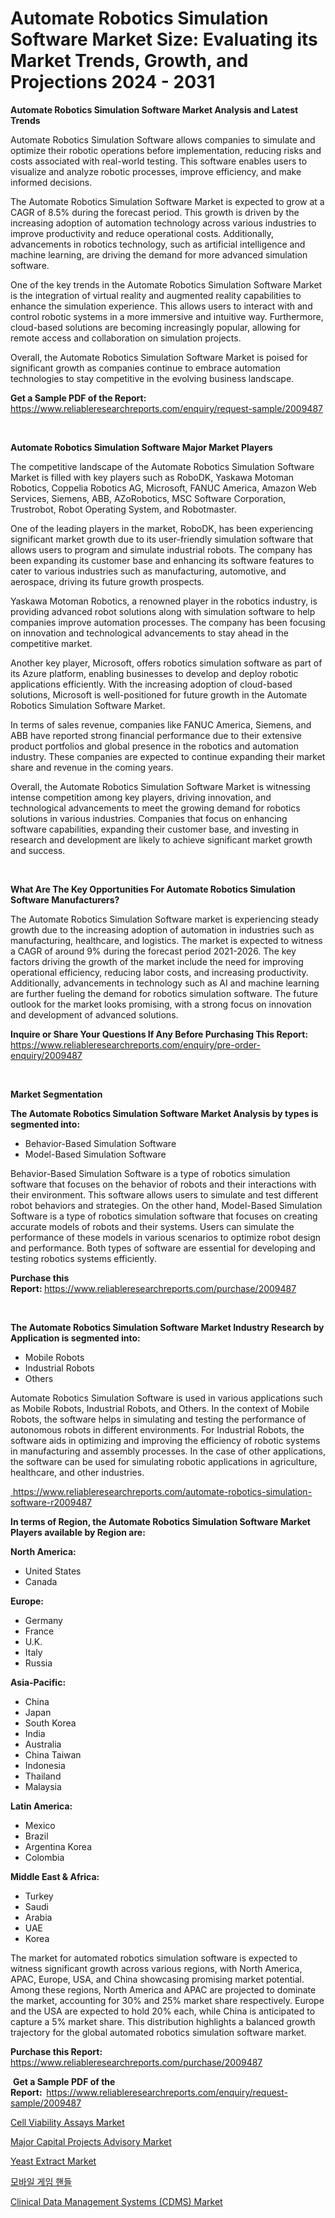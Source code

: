 <p><h1>Automate Robotics Simulation Software Market Size: Evaluating its Market Trends, Growth, and Projections 2024 - 2031</h1></p><p><strong>Automate Robotics Simulation Software Market Analysis and Latest Trends</strong></p>
<p><p>Automate Robotics Simulation Software allows companies to simulate and optimize their robotic operations before implementation, reducing risks and costs associated with real-world testing. This software enables users to visualize and analyze robotic processes, improve efficiency, and make informed decisions.</p><p>The Automate Robotics Simulation Software Market is expected to grow at a CAGR of 8.5% during the forecast period. This growth is driven by the increasing adoption of automation technology across various industries to improve productivity and reduce operational costs. Additionally, advancements in robotics technology, such as artificial intelligence and machine learning, are driving the demand for more advanced simulation software.</p><p>One of the key trends in the Automate Robotics Simulation Software Market is the integration of virtual reality and augmented reality capabilities to enhance the simulation experience. This allows users to interact with and control robotic systems in a more immersive and intuitive way. Furthermore, cloud-based solutions are becoming increasingly popular, allowing for remote access and collaboration on simulation projects.</p><p>Overall, the Automate Robotics Simulation Software Market is poised for significant growth as companies continue to embrace automation technologies to stay competitive in the evolving business landscape.</p></p>
<p><strong>Get a Sample PDF of the Report:&nbsp;</strong> <a href="https://www.reliableresearchreports.com/enquiry/request-sample/2009487">https://www.reliableresearchreports.com/enquiry/request-sample/2009487</a></p>
<p>&nbsp;</p>
<p><strong>Automate Robotics Simulation Software Major Market Players</strong></p>
<p><p>The competitive landscape of the Automate Robotics Simulation Software Market is filled with key players such as RoboDK, Yaskawa Motoman Robotics, Coppelia Robotics AG, Microsoft, FANUC America, Amazon Web Services, Siemens, ABB, AZoRobotics, MSC Software Corporation, Trustrobot, Robot Operating System, and Robotmaster.</p><p>One of the leading players in the market, RoboDK, has been experiencing significant market growth due to its user-friendly simulation software that allows users to program and simulate industrial robots. The company has been expanding its customer base and enhancing its software features to cater to various industries such as manufacturing, automotive, and aerospace, driving its future growth prospects.</p><p>Yaskawa Motoman Robotics, a renowned player in the robotics industry, is providing advanced robot solutions along with simulation software to help companies improve automation processes. The company has been focusing on innovation and technological advancements to stay ahead in the competitive market.</p><p>Another key player, Microsoft, offers robotics simulation software as part of its Azure platform, enabling businesses to develop and deploy robotic applications efficiently. With the increasing adoption of cloud-based solutions, Microsoft is well-positioned for future growth in the Automate Robotics Simulation Software Market.</p><p>In terms of sales revenue, companies like FANUC America, Siemens, and ABB have reported strong financial performance due to their extensive product portfolios and global presence in the robotics and automation industry. These companies are expected to continue expanding their market share and revenue in the coming years.</p><p>Overall, the Automate Robotics Simulation Software Market is witnessing intense competition among key players, driving innovation, and technological advancements to meet the growing demand for robotics solutions in various industries. Companies that focus on enhancing software capabilities, expanding their customer base, and investing in research and development are likely to achieve significant market growth and success.</p></p>
<p>&nbsp;</p>
<p><strong>What Are The Key Opportunities For Automate Robotics Simulation Software Manufacturers?</strong></p>
<p><p>The Automate Robotics Simulation Software market is experiencing steady growth due to the increasing adoption of automation in industries such as manufacturing, healthcare, and logistics. The market is expected to witness a CAGR of around 9% during the forecast period 2021-2026. The key factors driving the growth of the market include the need for improving operational efficiency, reducing labor costs, and increasing productivity. Additionally, advancements in technology such as AI and machine learning are further fueling the demand for robotics simulation software. The future outlook for the market looks promising, with a strong focus on innovation and development of advanced solutions.</p></p>
<p><strong>Inquire or Share Your Questions If Any Before Purchasing This Report:</strong> <a href="https://www.reliableresearchreports.com/enquiry/pre-order-enquiry/2009487">https://www.reliableresearchreports.com/enquiry/pre-order-enquiry/2009487</a></p>
<p>&nbsp;</p>
<p><strong>Market Segmentation</strong></p>
<p><strong>The Automate Robotics Simulation Software Market Analysis by types is segmented into:</strong></p>
<p><ul><li>Behavior-Based Simulation Software</li><li>Model-Based Simulation Software</li></ul></p>
<p><p>Behavior-Based Simulation Software is a type of robotics simulation software that focuses on the behavior of robots and their interactions with their environment. This software allows users to simulate and test different robot behaviors and strategies. On the other hand, Model-Based Simulation Software is a type of robotics simulation software that focuses on creating accurate models of robots and their systems. Users can simulate the performance of these models in various scenarios to optimize robot design and performance. Both types of software are essential for developing and testing robotics systems efficiently.</p></p>
<p><strong>Purchase this Report:&nbsp;</strong><a href="https://www.reliableresearchreports.com/purchase/2009487">https://www.reliableresearchreports.com/purchase/2009487</a></p>
<p>&nbsp;</p>
<p><strong>The Automate Robotics Simulation Software Market Industry Research by Application is segmented into:</strong></p>
<p><ul><li>Mobile Robots</li><li>Industrial Robots</li><li>Others</li></ul></p>
<p><p>Automate Robotics Simulation Software is used in various applications such as Mobile Robots, Industrial Robots, and Others. In the context of Mobile Robots, the software helps in simulating and testing the performance of autonomous robots in different environments. For Industrial Robots, the software aids in optimizing and improving the efficiency of robotic systems in manufacturing and assembly processes. In the case of other applications, the software can be used for simulating robotic applications in agriculture, healthcare, and other industries.</p></p>
<p><a href="https://www.reliableresearchreports.com/automate-robotics-simulation-software-r2009487">&nbsp;https://www.reliableresearchreports.com/automate-robotics-simulation-software-r2009487</a></p>
<p><strong>In terms of Region, the Automate Robotics Simulation Software Market Players available by Region are:</strong></p>
<p>
    <p> <strong> North America: </strong>
        <ul>
            <li>United States</li>
            <li>Canada</li>
        </ul>
        </p> 
    <p> <strong> Europe: </strong>
        <ul>
            <li>Germany</li>
            <li>France</li>
            <li>U.K.</li>
            <li>Italy</li>
            <li>Russia</li>
        </ul>
        </p> 
    <p> <strong> Asia-Pacific: </strong>
        <ul>
            <li>China</li>
            <li>Japan</li>
            <li>South Korea</li>
            <li>India</li>
            <li>Australia</li>
            <li>China Taiwan</li>
            <li>Indonesia</li>
            <li>Thailand</li>
            <li>Malaysia</li>
        </ul>
        </p> 
    <p> <strong> Latin America: </strong>
        <ul>
            <li>Mexico</li>
            <li>Brazil</li>
            <li>Argentina Korea</li>
            <li>Colombia</li>
        </ul>
        </p> 
    <p> <strong> Middle East & Africa: </strong>
        <ul>
            <li>Turkey</li>
            <li>Saudi</li>
            <li>Arabia</li>
            <li>UAE</li>
            <li>Korea</li>
        </ul>
    </p>
    </p>
<p><p>The market for automated robotics simulation software is expected to witness significant growth across various regions, with North America, APAC, Europe, USA, and China showcasing promising market potential. Among these regions, North America and APAC are projected to dominate the market, accounting for 30% and 25% market share respectively. Europe and the USA are expected to hold 20% each, while China is anticipated to capture a 5% market share. This distribution highlights a balanced growth trajectory for the global automated robotics simulation software market.</p></p>
<p><strong>Purchase this Report: </strong><a href="https://www.reliableresearchreports.com/purchase/2009487">https://www.reliableresearchreports.com/purchase/2009487</a></p>
<p>&nbsp;<strong>Get a Sample PDF of the Report:&nbsp;&nbsp;</strong><a href="https://www.reliableresearchreports.com/enquiry/request-sample/2009487">https://www.reliableresearchreports.com/enquiry/request-sample/2009487</a></p>
<p><strong></strong></p>
<p><p><a href="https://www.linkedin.com/pulse/cell-viability-assaysnbspmarket-focuses-market-share-size-projected-elqnf?trackingId=gUClW%2F1AT%2Fo6UT8wIZeFcA%3D%3D">Cell Viability Assays Market</a></p><p><a href="https://github.com/Alonsoolds3wq1d81czn8rbol/Market-Research-Report-List-2/blob/main/major-capital-projects-advisory-market.md">Major Capital Projects Advisory Market</a></p><p><a href="https://www.linkedin.com/pulse/yeast-extract-market-report-reveals-latest-trends-growth-opportunities-7qijf?trackingId=s4dWyiVfkQNfiPj4ucuxcQ%3D%3D">Yeast Extract Market</a></p><p><a href="https://medium.com/@jackiefauhey9089475/2024%EB%85%84%EB%B6%80%ED%84%B0-2031%EB%85%84%EA%B9%8C%EC%A7%80-%EB%AA%A8%EB%B0%94%EC%9D%BC-%EA%B2%8C%EC%9E%84-%ED%95%B8%EB%93%A4-%EC%8B%9C%EC%9E%A5-%EC%A0%90%EC%9C%A0%EC%9C%A8-%EB%B3%80%ED%99%94-%EB%B0%8F-%EC%8B%9C%EC%9E%A5-%EC%84%B1%EC%9E%A5-%EC%B6%94%EC%9D%B4-b319a51d7f2d">모바일 게임 핸들</a></p><p><a href="https://github.com/yemakinde/Market-Research-Report-List-2/blob/main/clinical-data-management-systems-cdms-market.md">Clinical Data Management Systems (CDMS) Market</a></p></p>
